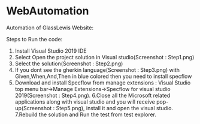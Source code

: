 # WebAutomation
Automation of GlassLewis Website:

Steps to Run the code:

1. Install Visual Studio 2019 IDE
2. Select Open the project solution in Visual studio(Screenshot : Step1.png)
3. Select the solution(Screenshot : Step2.png)
4. If you dont see the gherkin language(Screenshot : Step3.png) with Given,When,And,Then in blue colored then you need to install specflow
5. Download and install Specflow from manage extensions : Visual Studio top menu bar->Manage Extensions->Specflow for visual studio 2019(Screenshot : Step4.png).
6.Close all the Microsoft related applications along with visual studio and you will receive pop-up(Screenshot : Step5.png), install it and open the visual studio.
7.Rebuild the solution and Run the test from test explorer.

